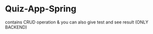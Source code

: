 # Quiz-App-Spring
contains CRUD operation &amp; you can also give test and see result (ONLY BACKEND)
